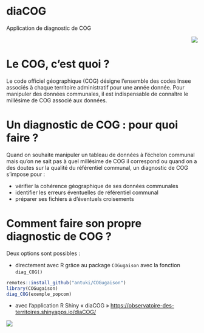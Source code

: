 # diaCOG
Application de diagnostic de COG

<p align = right>
  <img src="https://github.com/observatoire-territoires/diaCOG/tree/main/www/logo_OT.png"/>
</p>

# Le COG, c’est quoi ?
Le code officiel géographique (COG) désigne l’ensemble des codes Insee associés à chaque territoire administratif pour une année donnée. Pour manipuler des données communales,  il est indispensable de connaître le millésime de COG associé aux données.

# Un diagnostic de COG : pour quoi faire ?
Quand on souhaite manipuler un tableau de données à l’échelon communal mais qu’on ne sait pas à quel millésime de COG il correspond ou quand on a des doutes sur la qualité du référentiel communal, un diagnostic de COG s’impose pour :
- vérifier la cohérence géographique de ses données communales
- identifier les erreurs éventuelles de référentiel communal
- préparer ses fichiers à d’éventuels croisements

# Comment faire son propre diagnostic de COG ?
Deux options sont possibles : 
- directement avec R grâce au package `COGugaison` avec la fonction `diag_COG()`

```r
remotes::install_github("antuki/COGugaison")
library(COGugaison)
diag_COG(exemple_popcom)
```

- avec l’application R Shiny « diaCOG »
https://observatoire-des-territoires.shinyapps.io/diaCOG/

<img src = "https://github.com/observatoire-territoires/diaCOG/diaCOG_exemple.png"/>
